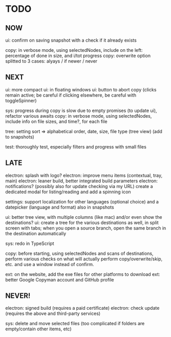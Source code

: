 # TODO

## NOW
ui: confirm on saving snapshot with a check if it already exists

copy: in verbose mode, using selectedNodes, include on the left: percentage of done in size, and i/tot progress
copy: overwrite option splitted to 3 cases: alyays / if newer / never

## NEXT
ui: more compact
ui: in floating windows
ui: button to abort copy (clicks remain active; be careful if clicking elsewhere, be careful with toggleSpinner)

sys: progress during copy is slow due to empty promises (to update ui), refactor various awaits
copy: in verbose mode, using selectedNodes, include info on file sizes, and time?, for each file

tree: setting sort => alphabetical order, date, size, file type (tree view)  (add to snapshots)

test: thoroughly test, especially filters and progress with small files

## LATE
electron: splash with logo?
electron: improve menu items (contextual, tray, main)
electron: leaner build, better integrated build parameters
electron: notifications? (possibly also for update checking via my URL)
          create a dedicated modal for listing/reading and add a spinning icon

settings: support localization for other languages (optional choice) and a datepicker (language and format) also in snapshots

ui: better tree view, with multiple columns (like mac) and/or even show the destinations?
ui: create a tree for the various destinations as well, in split screen with tabs; 
    when you open a source branch, open the same branch in the destination automatically

sys: redo in TypeScript

copy: before starting, using selectedNodes and scans of destinations, perform various checks on what will actually perform copy/overwrite/skip, etc. and use a window instead of confirm.

ext: on the website, add the exe files for other platforms to download
ext: better Google Copyman account and GitHub profile

## NEVER!
electron: signed build (requires a paid certificate)
electron: check update (requires the above and third-party services)

sys: delete and move selected files (too complicated if folders are empty/contain other items, etc)